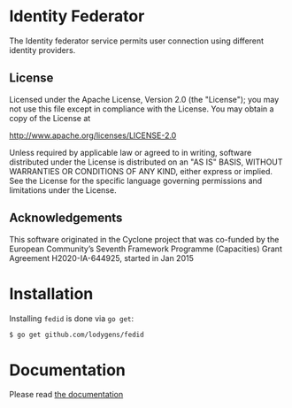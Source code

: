Identity Federator
==================

The Identity federator service permits user connection using different
identity providers.

License
-------

Licensed under the Apache License, Version 2.0 (the "License"); you
may not use this file except in compliance with the License.  You may
obtain a copy of the License at

http://www.apache.org/licenses/LICENSE-2.0

Unless required by applicable law or agreed to in writing, software
distributed under the License is distributed on an "AS IS" BASIS,
WITHOUT WARRANTIES OR CONDITIONS OF ANY KIND, either express or
implied.  See the License for the specific language governing
permissions and limitations under the License.

Acknowledgements
----------------

This software originated in the Cyclone project that was co-funded
by the European Community’s Seventh Framework Programme (Capacities)
Grant Agreement H2020-IA-644925, started in Jan 2015


Installation
============

Installing `fedid` is done via `go get`:

```sh
$ go get github.com/lodygens/fedid
```
 

Documentation
=============

Please read [the documentation](doc/fedid.md)

